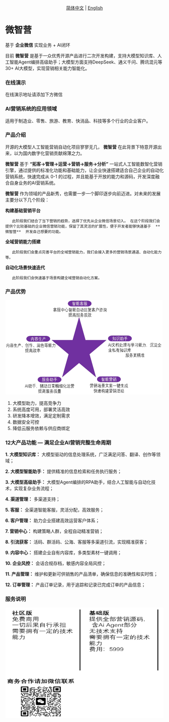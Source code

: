 <p align="center">
  <a href="./README.md">简体中文</a> |
  <a href="./README.en.md">English</a> 
</p>

# 微智营

基于 **企业微信** 实现业务 + AI闭环

目前  **微智营**  是基于一众优秀开源产品进行二次开发构建，支持大模型知识库、人工智能Agent编排高级助手；大模型方面支持DeepSeek、通义千问、腾讯混元等 30+ AI大模型，实现营销相关能力智能化。

### 在线演示

  在线演示地址请添加下方微信

### AI营销系统的应用领域

 适用于制造业、零售、旅游、教育、快消品、科技等多个行业的企业客户。


### 产品介绍
开源的大模型人工智能营销自动化项目寥寥无几， **微智营**  在此背景下特意开源出来，以为国内数字化营销贡献绵薄之力。

 **微智营**  基于  **“拓客->管理->运营->营销->服务->分析”**  一站式人工智能数智化营销引擎，通过提供的标准化功能和基础能力，让企业快速搭建适合自己企业的自动化营销系统，快速完成从 0-1 的过程，并且能基于开放的能力和源码，开发深度融合自身业务的AI营销系统。

 **微智营**  作为领域的产品新秀，也需要一步一个脚印逐步向前迈进。对未来的发展主要分以下几个阶段：

   **构建基础营销平台** 

       此阶段我们结合了当下营销的趋势，选择了优先从企业微信场景切入。 在这个阶段我们会提供个比较基础的企业微信营销功能，保留了其灵活的扩展性，便于开发者能够快速基于  **微智营**  开发自己想要的功能。

   **全域营销能力搭建** 

       此阶段我们会重点完善平台的全域营销能力，我们会接入更多的营销场景通道、自动化能力等。

   **自动化场景快速迭代** 

       此阶段我们会快速基于场景构建全域营销自动化方案。


### 产品优势

<img src="./docs/20250321150727.png" width="500" height="300" alt="描述文字">

1.  大模型助力，提高竞争力
2.  系统高度可用，部署灵活高效
3.  研发降本增效，满足定制需求
4.  数据安全可控
5.  降低云服务依赖与供应商绑定

### 12大产品功能 — 满足企业AI营销完整生命周期

 **1.  大模型知识库：** 大模型驱动的信息处理系统，广泛满足问答、翻译、创作等领域；

 **2.  大模型智能助手：** 提供精准的信息检索和任务执行服务；

 **3.  大模型高级助手：** 大模型Agent编排的RPA助手，结合人工智能与自动化技术，实现复杂业务流程；

 **4.  渠道管理：** 多渠道支持；

 **5.  客服：** 全渠道智能客服，灵活分配，高效服务；

 **6.  客户管理：** 助力企业搭建高效运营客户体系；

 **7.  营销中心：** 构建策略人群，全程自动精准营销；

 **8.  引流获客：** 活码、群活码、公海、客服等多渠道引流，实现精准获客；

 **9.  内容中心：** 搭建企业自有内容库，多类型素材一键调用；

 **10.  企业风控：** 会话合规存档，敏感内容全局风控；

 **11.  产品管理：** 维护和更新可供销售的产品清单，确保信息的准确性和实时性；

 **12.  订单管理：** 产品订单记录，用于追踪和记录已完成订单的产品信息；


### 服务说明

<img src="./docs/20250328193633.png" width="720" height="350" alt="描述文字">
